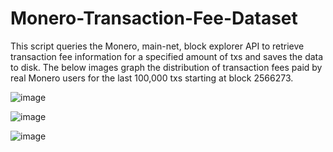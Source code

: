 # Monero-Transaction-Fee-Dataset
This script queries the Monero, main-net, block explorer API to retrieve transaction fee information for a specified amount of txs and saves the data to disk. The below images graph the distribution of transaction fees paid by real Monero users for the last 100,000 txs starting at block 2566273.


![image](https://user-images.githubusercontent.com/60232273/158912611-20482694-31da-43fe-90b1-39c68719ac87.png)

![image](https://user-images.githubusercontent.com/60232273/155869893-2146401b-6cc6-4b41-be57-74b5e58624ed.png)

![image](https://user-images.githubusercontent.com/60232273/155869896-9988df97-185f-48bc-a586-eae571fb1f6d.png)

